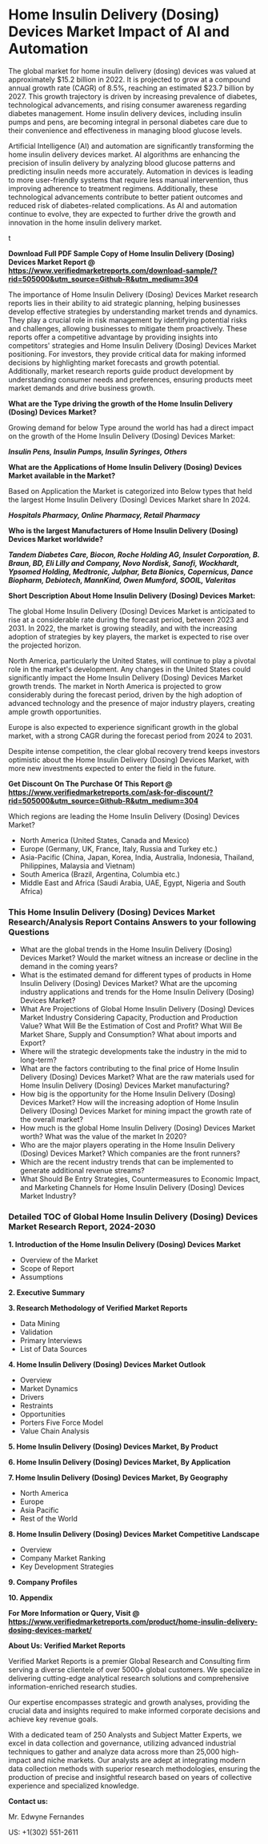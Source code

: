 <meta name="title" content="Global  Home Insulin Delivery (Dosing) Devices Market Impact of AI and Automation"><meta name="description" content="  The global market for home insulin delivery (dosing) devices was valued at approximately $15.2 billion in 2022. It is projected to grow at a compound annual growth r"><meta name="title" content=" Home Insulin Delivery (Dosing) Devices Market Size, Share, Scope, Trends, Growth, Opportunities, Analysis, Forecast"> <h1>Home Insulin Delivery (Dosing) Devices Market Impact of AI and Automation</h1> <p>The global market for home insulin delivery (dosing) devices was valued at approximately $15.2 billion in 2022. It is projected to grow at a compound annual growth rate (CAGR) of 8.5%, reaching an estimated $23.7 billion by 2027. This growth trajectory is driven by increasing prevalence of diabetes, technological advancements, and rising consumer awareness regarding diabetes management. Home insulin delivery devices, including insulin pumps and pens, are becoming integral in personal diabetes care due to their convenience and effectiveness in managing blood glucose levels.</p> <p>Artificial Intelligence (AI) and automation are significantly transforming the home insulin delivery devices market. AI algorithms are enhancing the precision of insulin delivery by analyzing blood glucose patterns and predicting insulin needs more accurately. Automation in devices is leading to more user-friendly systems that require less manual intervention, thus improving adherence to treatment regimens. Additionally, these technological advancements contribute to better patient outcomes and reduced risk of diabetes-related complications. As AI and automation continue to evolve, they are expected to further drive the growth and innovation in the home insulin delivery market.</p> t</p><p id="" class=""><strong>Download Full PDF Sample Copy of Home Insulin Delivery (Dosing) Devices Market Report @ <a href="https://www.verifiedmarketreports.com/download-sample/?rid=505000&utm_source=Github-R&utm_medium=304" target="_blank">https://www.verifiedmarketreports.com/download-sample/?rid=505000&utm_source=Github-R&utm_medium=304</a></strong></p><p>The importance of&nbsp;Home Insulin Delivery (Dosing) Devices Market research reports lies in their ability to aid strategic planning, helping businesses develop effective strategies by understanding market trends and dynamics. They play a crucial role in risk management by identifying potential risks and challenges, allowing businesses to mitigate them proactively. These reports offer a competitive advantage by providing insights into competitors' strategies and Home Insulin Delivery (Dosing) Devices Market positioning. For investors, they provide critical data for making informed decisions by highlighting market forecasts and growth potential. Additionally, market research reports guide product development by understanding consumer needs and preferences, ensuring products meet market demands and drive business growth.</p><p><strong>What are the&nbsp;Type driving the growth of the Home Insulin Delivery (Dosing) Devices Market?</strong></p><p id="" class="">Growing demand for below Type around the world has had a direct impact on the growth of the Home Insulin Delivery (Dosing) Devices Market:</p><em><strong>Insulin Pens, Insulin Pumps, Insulin Syringes, Others</strong></em></p><strong>What are the&nbsp;Applications&nbsp;of Home Insulin Delivery (Dosing) Devices Market available in the Market?</strong></p><p id="" class="">Based on Application the Market is categorized into Below types that held the largest Home Insulin Delivery (Dosing) Devices Market share In 2024.</p><em><strong>Hospitals Pharmacy, Online Pharmacy, Retail Pharmacy</strong></em></p><strong>Who is the largest Manufacturers of Home Insulin Delivery (Dosing) Devices Market worldwide?</strong></p><p><em><strong>Tandem Diabetes Care, Biocon, Roche Holding AG, Insulet Corporation, B. Braun, BD, Eli Lilly and Company, Novo Nordisk, Sanofi, Wockhardt, Ypsomed Holding, Medtronic, Julphar, Beta Bionics, Copernicus, Dance Biopharm, Debiotech, MannKind, Owen Mumford, SOOIL, Valeritas</strong></em></p><p id="" class=""><strong>Short Description About Home Insulin Delivery (Dosing) Devices Market:</strong></p><p>The global Home Insulin Delivery (Dosing) Devices Market is anticipated to rise at a considerable rate during the forecast period, between 2023 and 2031. In 2022, the market is growing steadily, and with the increasing adoption of strategies by key players, the market is expected to rise over the projected horizon.</p><p>North America, particularly the United States, will continue to play a pivotal role in the market's development. Any changes in the United States could significantly impact the Home Insulin Delivery (Dosing) Devices Market growth trends. The market in North America is projected to grow considerably during the forecast period, driven by the high adoption of advanced technology and the presence of major industry players, creating ample growth opportunities.</p><p>Europe is also expected to experience significant growth in the global market, with a strong CAGR during the forecast period from 2024 to 2031.</p><p>Despite intense competition, the clear global recovery trend keeps investors optimistic about the Home Insulin Delivery (Dosing) Devices Market, with more new investments expected to enter the field in the future.</p><p id="" class=""><strong>Get Discount On The Purchase Of This Report @ <a href="https://www.verifiedmarketreports.com/ask-for-discount/?rid=505000&utm_source=Github-R&utm_medium=304" target="_blank">https://www.verifiedmarketreports.com/ask-for-discount/?rid=505000&utm_source=Github-R&utm_medium=304</a></strong></p>Which regions are leading the Home Insulin Delivery (Dosing) Devices Market?</p><ul><li>North America (United States, Canada and Mexico)</li><li>Europe (Germany, UK, France, Italy, Russia and Turkey etc.)</li><li>Asia-Pacific (China, Japan, Korea, India, Australia, Indonesia, Thailand, Philippines, Malaysia and Vietnam)</li><li>South America (Brazil, Argentina, Columbia etc.)</li><li>Middle East and Africa (Saudi Arabia, UAE, Egypt, Nigeria and South Africa)</li></ul><h3 id="" class="">This Home Insulin Delivery (Dosing) Devices Market Research/Analysis Report Contains Answers to your following Questions</h3><ul><li>What are the global trends in the Home Insulin Delivery (Dosing) Devices Market? Would the market witness an increase or decline in the demand in the coming years?</li><li>What is the estimated demand for different types of products in Home Insulin Delivery (Dosing) Devices Market? What are the upcoming industry applications and trends for the Home Insulin Delivery (Dosing) Devices Market?</li><li>What Are Projections of Global Home Insulin Delivery (Dosing) Devices Market Industry Considering Capacity, Production and Production Value? What Will Be the Estimation of Cost and Profit? What Will Be Market Share, Supply and Consumption? What about imports and Export?</li><li>Where will the strategic developments take the industry in the mid to long-term?</li><li>What are the factors contributing to the final price of Home Insulin Delivery (Dosing) Devices Market? What are the raw materials used for Home Insulin Delivery (Dosing) Devices Market manufacturing?</li><li>How big is the opportunity for the Home Insulin Delivery (Dosing) Devices Market? How will the increasing adoption of Home Insulin Delivery (Dosing) Devices Market for mining impact the growth rate of the overall market?</li><li>How much is the global Home Insulin Delivery (Dosing) Devices Market worth? What was the value of the market In 2020?</li><li>Who are the major players operating in the Home Insulin Delivery (Dosing) Devices Market? Which companies are the front runners?</li><li>Which are the recent industry trends that can be implemented to generate additional revenue streams?</li><li>What Should Be Entry Strategies, Countermeasures to Economic Impact, and Marketing Channels for Home Insulin Delivery (Dosing) Devices Market Industry?</li></ul><h3 id="" class="">Detailed TOC of Global Home Insulin Delivery (Dosing) Devices Market Research Report, 2024-2030</h3><p id="" class=""><strong>1. Introduction of the Home Insulin Delivery (Dosing) Devices Market</strong></p><ul><li>Overview of the Market</li><li>Scope of Report</li><li>Assumptions</li></ul><p id="" class=""><strong>2. Executive Summary</strong></p><p id="" class=""><strong>3. Research Methodology of Verified Market Reports</strong></p><ul><li>Data Mining</li><li>Validation</li><li>Primary Interviews</li><li>List of Data Sources</li></ul><p id="" class=""><strong>4. Home Insulin Delivery (Dosing) Devices Market Outlook</strong></p><ul><li>Overview</li><li>Market Dynamics</li><li>Drivers</li><li>Restraints</li><li>Opportunities</li><li>Porters Five Force Model</li><li>Value Chain Analysis</li></ul><p id="" class=""><strong>5. Home Insulin Delivery (Dosing) Devices Market, By Product</strong></p><p id="" class=""><strong>6. Home Insulin Delivery (Dosing) Devices Market, By Application</strong></p><p id="" class=""><strong>7. Home Insulin Delivery (Dosing) Devices Market, By Geography</strong></p><ul><li>North America</li><li>Europe</li><li>Asia Pacific</li><li>Rest of the World</li></ul><p id="" class=""><strong>8. Home Insulin Delivery (Dosing) Devices Market Competitive Landscape</strong></p><ul><li>Overview</li><li>Company Market Ranking</li><li>Key Development Strategies</li></ul><p id="" class=""><strong>9. Company Profiles</strong></p><p id="" class=""><strong>10. Appendix</strong></p><p id="" class=""><strong>For More Information or Query, Visit @ <a href="https://www.verifiedmarketreports.com/product/home-insulin-delivery-dosing-devices-market/" target="_blank">https://www.verifiedmarketreports.com/product/home-insulin-delivery-dosing-devices-market/</a></strong></p><p id="" class=""><strong>About Us: Verified Market Reports</strong></p><p id="" class="">Verified Market Reports is a premier Global Research and Consulting firm serving a diverse clientele of over 5000+ global customers. We specialize in delivering cutting-edge analytical research solutions and comprehensive information-enriched research studies.</p><p id="" class="">Our expertise encompasses strategic and growth analyses, providing the crucial data and insights required to make informed corporate decisions and achieve key revenue goals.</p><p id="" class="">With a dedicated team of 250 Analysts and Subject Matter Experts, we excel in data collection and governance, utilizing advanced industrial techniques to gather and analyze data across more than 25,000 high-impact and niche markets. Our analysts are adept at integrating modern data collection methods with superior research methodologies, ensuring the production of precise and insightful research based on years of collective experience and specialized knowledge.</p><p id="" class=""><strong>Contact us:</strong></p><p id="" class="">Mr. Edwyne Fernandes</p><p id="" class="">US: +1(302) 551-2611</p>